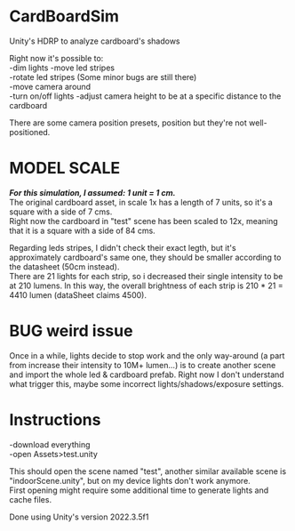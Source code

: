 # CardBoardSim
Unity's HDRP to analyze cardboard's shadows

Right now it's possible to:  
-dim lights 
-move led stripes  
-rotate led stripes  (Some minor bugs are still there)  
-move camera around  
-turn on/off lights 
-adjust camera height to be at a specific distance to the cardboard  

There are some camera position presets, position but they're not well-positioned.  

# MODEL SCALE
***For this simulation, I assumed: 1 unit = 1 cm.***  
The original cardboard asset, in scale 1x has a length of 7 units, so it's a square with a side of 7 cms.  
Right now the cardboard in "test" scene has been scaled to 12x, meaning that it is a square with a side of 84 cms.

Regarding leds stripes, I didn't check their exact legth, but it's approximately cardboard's same one, they should be smaller according to the datasheet (50cm instead).  
There are 21 lights for each strip, so i decreased their single intensity to be at 210 lumens. In this way, the overall brightness of each strip is 210 * 21 = 4410 lumen (dataSheet claims 4500).

# BUG weird issue
Once in a while, lights decide to stop work and the only way-around (a part from increase their intensity to 10M+ lumen...) is to create another scene and import the whole led & cardboard prefab.
Right now I don't understand what trigger this, maybe some incorrect lights/shadows/exposure settings. 


# Instructions
  
-download everything  
-open Assets>test.unity  

This should open the scene named "test", another similar available scene is "indoorScene.unity", but on my device lights don't work anymore.  
First opening might require some additional time to generate lights and cache files.

Done using Unity's version 2022.3.5f1

